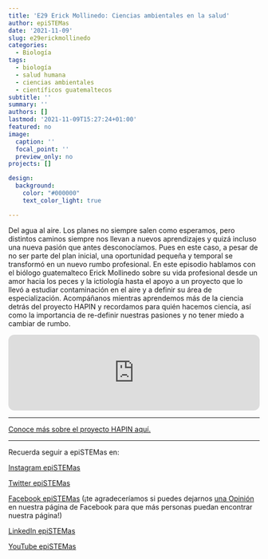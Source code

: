 ```yaml
---
title: 'E29 Erick Mollinedo: Ciencias ambientales en la salud'
author: epiSTEMas
date: '2021-11-09'
slug: e29erickmollinedo
categories:
  - Biología
tags:
  - biología
  - salud humana
  - ciencias ambientales
  - científicos guatemaltecos
subtitle: ''
summary: ''
authors: []
lastmod: '2021-11-09T15:27:24+01:00'
featured: no
image:
  caption: ''
  focal_point: ''
  preview_only: no
projects: []

design:
  background:
    color: "#000000"
    text_color_light: true

---
```


Del agua al aire. Los planes no siempre salen como esperamos, pero distintos caminos siempre nos llevan a nuevos aprendizajes y quizá incluso una nueva pasión que antes desconocíamos. Pues en este caso, a pesar de no ser parte del plan inicial, una oportunidad pequeña y temporal se transformó en un nuevo rumbo profesional. En este episodio hablamos con el biólogo guatemalteco Erick Mollinedo sobre su vida profesional desde un amor hacia los peces y la ictiología hasta el apoyo a un proyecto que lo llevó a estudiar contaminación en el aire y a definir su área de especialización. Acompáñanos mientras aprendemos más de la ciencia detrás del proyecto HAPIN y recordamos para quién hacemos ciencia, así como la importancia de re-definir nuestras pasiones y no tener miedo a cambiar de rumbo.


<iframe style="border-radius:12px" src="https://open.spotify.com/embed/episode/1UhS3GWUdWRapwf1GW0tjU?utm_source=generator&theme=0" width="100%" height="152" frameBorder="0" allowfullscreen="" allow="autoplay; clipboard-write; encrypted-media; fullscreen; picture-in-picture" loading="lazy"></iframe>


- - - - -

[Conoce más sobre el proyecto HAPIN aquí.](https://www.hapintrial.org/)

- - - - -

Recuerda seguir a epiSTEMas en:

[Instagram epiSTEMas](https://www.instagram.com/epistemas/)  

[Twitter epiSTEMas](https://twitter.com/epiSTEMas_Pod)

[Facebook epiSTEMas](https://www.facebook.com/epiSTEMasPod) (¡te agradeceríamos si puedes dejarnos [una Opinión](https://www.facebook.com/epiSTEMasPod/reviews/) en nuestra página de Facebook para que más personas puedan encontrar nuestra página!)

[LinkedIn epiSTEMas](https://www.linkedin.com/company/epistemas-podcast/)

[YouTube epiSTEMas](https://www.youtube.com/@epistemaspodcast)